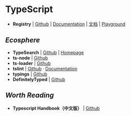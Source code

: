 # TypeScript

- **Registry** | [Github](https://github.com/Microsoft/TypeScript) | [Documentation](http://www.typescriptlang.org/) | [文档](https://www.tslang.cn/) | [Playground](http://www.typescriptlang.org/play/index.html)


## _Ecosphere_

- **TypeSearch** | [Github](https://github.com/Microsoft/TypeSearch) | [Homepage](https://microsoft.github.io/TypeSearch/)
- **ts-node** | [Github](https://github.com/TypeStrong/ts-node)
- **ts-loader** | [Github](https://github.com/TypeStrong/ts-loader)
- **tslint** | [Github](https://github.com/palantir/tslint) · [Documentation](https://palantir.github.io/tslint/)
- **typings** | [Github](https://github.com/typings/typings)
- **DefinitelyTyped** | [Github](https://github.com/DefinitelyTyped/DefinitelyTyped)


## _Worth Reading_

- **Typescript Handbook（中文版）** | [Github](https://www.gitbook.com/book/zhongsp/typescript-handbook/details)
